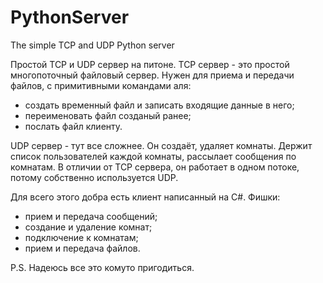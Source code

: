 # PythonServer

The simple TCP and UDP Python server


Простой TCP и UDP сервер на питоне.
TCP сервер - это простой многопоточный файловый сервер.
Нужен для приема и передачи файлов, с примитивными командами аля:
- создать временный файл и записать входящие данные в него;
- переименовать файл созданый ранее;
- послать файл клиенту.

UDP сервер - тут все сложнее. Он создаёт, удаляет комнаты. Держит список пользователей каждой комнаты, рассылает сообщения по комнатам.
В отличии от TCP сервера, он работает в одном потоке, потому собственно используется UDP.

Для всего этого добра есть клиент написанный на C#.
Фишки:
- прием и передача сообщений;
- создание и удаление комнат;
- подключение к комнатам;
- прием и передача файлов.


P.S. Надеюсь все это комуто пригодиться.
